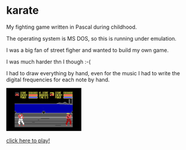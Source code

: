 # karate

My fighting game written in Pascal during childhood.

The operating system is MS DOS, so this is running under emulation.

I was a big fan of street figher and wanted to build my own game.

I was much harder thn I though :-(

I had to draw everything by hand, even for the music I had to write the digital frequencies for each note by hand.

<img src="karate.png" style="width:200px;"/>

[click here to play!](https://blaisetine.github.io/karate)
